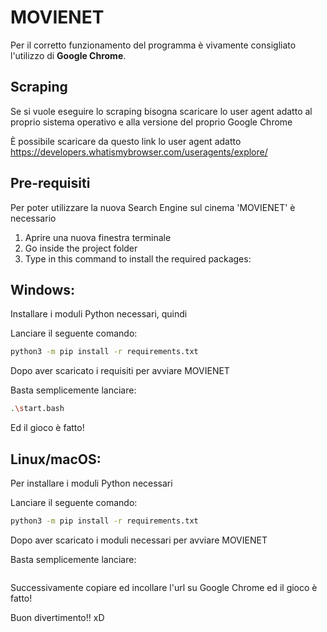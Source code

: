 # **MOVIENET**

Per il corretto funzionamento del programma è vivamente consigliato l'utilizzo di **Google Chrome**.

## **Scraping**

Se si vuole eseguire lo scraping bisogna scaricare lo user agent adatto al proprio sistema operativo e alla versione del proprio Google Chrome

È possibile scaricare da questo link lo user agent adatto https://developers.whatismybrowser.com/useragents/explore/

## **Pre-requisiti**

Per poter utilizzare la nuova Search Engine sul cinema 'MOVIENET' è necessario 

1. Aprire una nuova finestra terminale
2. Go inside the project folder
3. Type in this command to install the required packages:
## Windows:

Installare i moduli Python necessari, quindi

Lanciare il seguente comando:

```bash
python3 -m pip install -r requirements.txt 
```

Dopo aver scaricato i requisiti per avviare MOVIENET

Basta semplicemente lanciare:

```bash
.\start.bash
```

Ed il gioco è fatto!

## Linux/macOS:

Per installare i moduli Python necessari

Lanciare il seguente comando:

```bash
python3 -m pip install -r requirements.txt 
```

Dopo aver scaricato i moduli necessari per avviare MOVIENET

Basta semplicemente lanciare:

```bash

```

Successivamente copiare ed incollare l'url su Google Chrome ed il gioco è fatto!

Buon divertimento!! xD